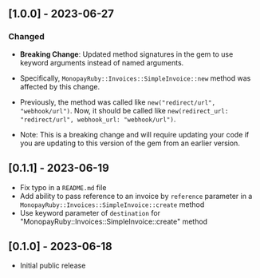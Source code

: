## [1.0.0] - 2023-06-27

### Changed

- **Breaking Change**: Updated method signatures in the gem to use keyword arguments instead of named arguments.

- Specifically, `MonopayRuby::Invoices::SimpleInvoice::new` method was affected by this change.
- Previously, the method was called like `new("redirect/url", "webhook/url")`. Now, it should be called like `new(redirect_url: "redirect/url", webhook_url: "webhook/url")`.
- Note: This is a breaking change and will require updating your code if you are updating to this version of the gem from an earlier version.

## [0.1.1] - 2023-06-19

- Fix typo in a `README.md` file
- Add ability to pass reference to an invoice by `reference` parameter in a `MonopayRuby::Invoices::SimpleInvoice::create` method
- Use keyword parameter of `destination` for "MonopayRuby::Invoices::SimpleInvoice::create" method

## [0.1.0] - 2023-06-18

- Initial public release
